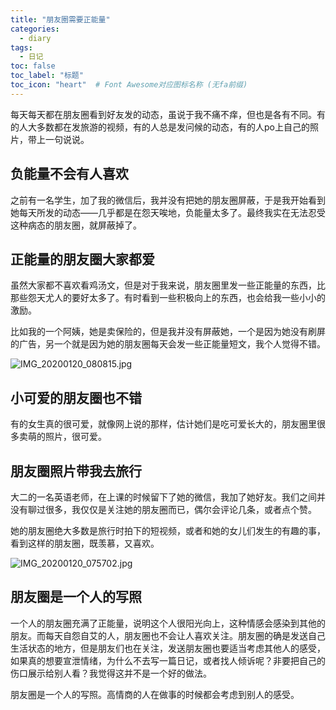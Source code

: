 ```yaml
---
title: "朋友圈需要正能量"
categories:
  - diary
tags:
  - 日记
toc: false
toc_label: "标题"
toc_icon: "heart"  # Font Awesome对应图标名称 (无fa前缀)	
---
```


每天每天都在朋友圈看到好友发的动态，虽说于我不痛不痒，但也是各有不同。有的人大多数都在发旅游的视频，有的人总是发问候的动态，有的人po上自己的照片，带上一句说说。　　

## 负能量不会有人喜欢
之前有一名学生，加了我的微信后，我并没有把她的朋友圈屏蔽，于是我开始看到她每天所发的动态——几乎都是在怨天唉地，负能量太多了。最终我实在无法忍受这种病态的朋友圈，就屏蔽掉了。

## 正能量的朋友圈大家都爱
虽然大家都不喜欢看鸡汤文，但是对于我来说，朋友圈里发一些正能量的东西，比那些怨天尤人的要好太多了。有时看到一些积极向上的东西，也会给我一些小小的激励。<br>

比如我的一个阿姨，她是卖保险的，但是我并没有屏蔽她，一个是因为她没有刷屏的广告，另一个就是因为她的朋友圈每天会发一些正能量短文，我个人觉得不错。

![IMG_20200120_080815.jpg](https://i.loli.net/2020/01/20/X26x1ERZgjGADMu.jpg)

## 小可爱的朋友圈也不错
有的女生真的很可爱，就像网上说的那样，估计她们是吃可爱长大的，朋友圈里很多卖萌的照片，很可爱。　　　　

## 朋友圈照片带我去旅行

大二的一名英语老师，在上课的时候留下了她的微信，我加了她好友。我们之间并没有聊过很多，我仅仅是关注她的朋友圈而已，偶尔会评论几条，或者点个赞。<br>

她的朋友圈绝大多数是旅行时拍下的短视频，或者和她的女儿们发生的有趣的事，看到这样的朋友圈，既羡慕，又喜欢。

![IMG_20200120_075702.jpg](https://i.loli.net/2020/01/20/iKVWorA3wmd4tJS.jpg)

## 朋友圈是一个人的写照
一个人的朋友圈充满了正能量，说明这个人很阳光向上，这种情感会感染到其他的朋友。而每天自怨自艾的人，朋友圈也不会让人喜欢关注。朋友圈的确是发送自己生活状态的地方，但是朋友们也在关注，发送朋友圈也要适当考虑其他人的感受，如果真的想要宣泄情绪，为什么不去写一篇日记，或者找人倾诉呢？非要把自己的伤口展示给别人看？我觉得这并不是一个好的做法。<br>

朋友圈是一个人的写照。高情商的人在做事的时候都会考虑到别人的感受。
